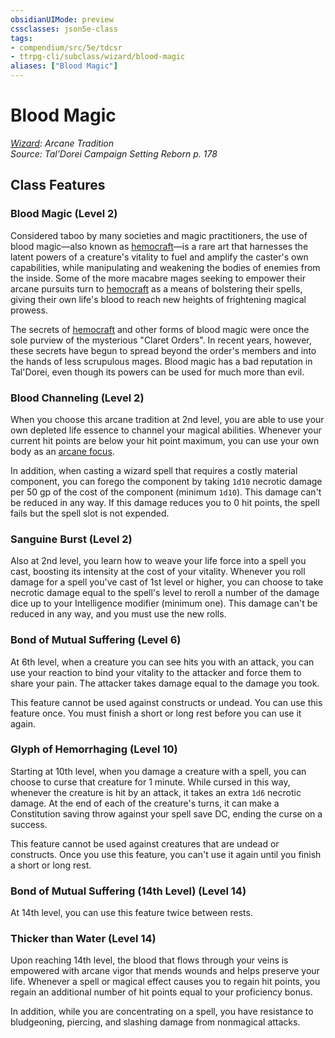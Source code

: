 ```yaml
---
obsidianUIMode: preview
cssclasses: json5e-class
tags:
- compendium/src/5e/tdcsr
- ttrpg-cli/subclass/wizard/blood-magic
aliases: ["Blood Magic"]
---
```

# Blood Magic
*[Wizard](wizard.md): Arcane Tradition*  
*Source: Tal'Dorei Campaign Setting Reborn p. 178*  


## Class Features

### Blood Magic (Level 2)

Considered taboo by many societies and magic practitioners, the use of blood magic—also known as [hemocraft](/3-Mechanics/CLI/rules/variant-rules/hemocraft-tdcsr.md)—is a rare art that harnesses the latent powers of a creature's vitality to fuel and amplify the caster's own capabilities, while manipulating and weakening the bodies of enemies from the inside. Some of the more macabre mages seeking to empower their arcane pursuits turn to [hemocraft](/3-Mechanics/CLI/rules/variant-rules/hemocraft-tdcsr.md) as a means of bolstering their spells, giving their own life's blood to reach new heights of frightening magical prowess.

The secrets of [hemocraft](/3-Mechanics/CLI/rules/variant-rules/hemocraft-tdcsr.md) and other forms of blood magic were once the sole purview of the mysterious "Claret Orders". In recent years, however, these secrets have begun to spread beyond the order's members and into the hands of less scrupulous mages. Blood magic has a bad reputation in Tal'Dorei, even though its powers can be used for much more than evil.

### Blood Channeling (Level 2)

When you choose this arcane tradition at 2nd level, you are able to use your own depleted life essence to channel your magical abilities. Whenever your current hit points are below your hit point maximum, you can use your own body as an [arcane focus](/3-Mechanics/CLI/items/arcane-focus.md).

In addition, when casting a wizard spell that requires a costly material component, you can forego the component by taking `1d10` necrotic damage per 50 gp of the cost of the component (minimum `1d10`). This damage can't be reduced in any way. If this damage reduces you to 0 hit points, the spell fails but the spell slot is not expended.

### Sanguine Burst (Level 2)

Also at 2nd level, you learn how to weave your life force into a spell you cast, boosting its intensity at the cost of your vitality. Whenever you roll damage for a spell you've cast of 1st level or higher, you can choose to take necrotic damage equal to the spell's level to reroll a number of the damage dice up to your Intelligence modifier (minimum one). This damage can't be reduced in any way, and you must use the new rolls.

### Bond of Mutual Suffering (Level 6)

At 6th level, when a creature you can see hits you with an attack, you can use your reaction to bind your vitality to the attacker and force them to share your pain. The attacker takes damage equal to the damage you took.

This feature cannot be used against constructs or undead. You can use this feature once. You must finish a short or long rest before you can use it again.

### Glyph of Hemorrhaging (Level 10)

Starting at 10th level, when you damage a creature with a spell, you can choose to curse that creature for 1 minute. While cursed in this way, whenever the creature is hit by an attack, it takes an extra `1d6` necrotic damage. At the end of each of the creature's turns, it can make a Constitution saving throw against your spell save DC, ending the curse on a success.

This feature cannot be used against creatures that are undead or constructs. Once you use this feature, you can't use it again until you finish a short or long rest.

### Bond of Mutual Suffering (14th Level) (Level 14)

At 14th level, you can use this feature twice between rests.

### Thicker than Water (Level 14)

Upon reaching 14th level, the blood that flows through your veins is empowered with arcane vigor that mends wounds and helps preserve your life. Whenever a spell or magical effect causes you to regain hit points, you regain an additional number of hit points equal to your proficiency bonus.

In addition, while you are concentrating on a spell, you have resistance to bludgeoning, piercing, and slashing damage from nonmagical attacks.